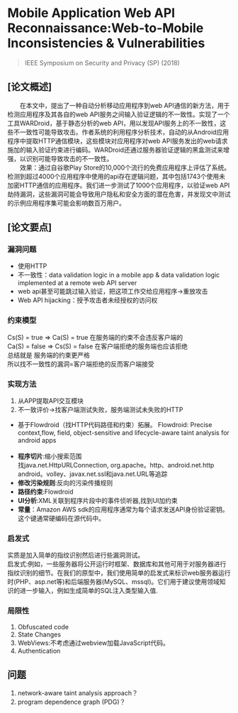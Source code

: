 # Mobile Application Web API Reconnaissance:Web-to-Mobile Inconsistencies & Vulnerabilities
>IEEE Symposium on Security and Privacy (SP) (2018)

## [论文概述]

&emsp;&emsp;在本文中，提出了一种自动分析移动应用程序到web API通信的新方法，用于检测应用程序及其各自的web API服务之间输入验证逻辑的不一致性。实现了一个工具WARDroid，基于静态分析的web API，用以发现API服务上的不一致性，这些不一致性可能导致攻击。作者系统的利用程序分析技术，自动的从Android应用程序中提取HTTP通信模块，这些模块对应用程序对web API服务发出的web请求施加的输入验证约束进行编码。WARDroid还通过服务器验证逻辑的黑盒测试来增强，以识别可能导致攻击的不一致性。  
&emsp;&emsp;效果：通过自谷歌Play Store的10,000个流行的免费应用程序上评估了系统。检测到超过4000个应用程序中使用的api存在逻辑问题，其中包括1743个使用未加密HTTP通信的应用程序。我们进一步测试了1000个应用程序，以验证web API劫持漏洞，这些漏洞可能会导致用户隐私和安全方面的潜在危害，并发现文中测试的示例应用程序集可能会影响数百万用户。   
## [论文要点]
### 漏洞问题
- 使用HTTP
- 不一致性：data validation logic in a mobile app & data validation logic implemented at a remote web API server
- web api甚至可能跳过输入验证，把这项工作交给应用程序->重放攻击
- Web API hijacking：授予攻击者未经授权的访问权
### 约束模型
Cs(S) = true => Ca(S) = true 在服务端的约束不会违反客户端的   
Ca(S) = false => Cs(S) = false 在客户端拒绝的服务端也应该拒绝   
总结就是 服务端的约束更严格   
所以找不一致性的漏洞=客户端拒绝的反而客户端接受   
### 实现方法
1. 从APP提取API交互模块
2. 不一致评价->找客户端测试失败，服务端测试未失败的HTTP
- 基于Flowdroid（找HTTP代码路径和约束）拓展。
Flowdroid: Precise context,flow, field, object-sensitive and lifecycle-aware taint analysis for android apps     
![]()
- __程序切片__:缩小搜索范围    
找java.net.HttpURLConnection, org.apache。http、android.net.http android。volley、javax.net.ssl和java.net.URL等追踪
- __修改污染规则__:反向的污染传播规则
- __路径约束__:Flowdroid
- __UI分析__:XML关联到程序片段中的事件侦听器,找到UI加约束
![]()
- __常量__：Amazon AWS sdk的应用程序通常为每个请求发送API身份验证密钥。这个键通常硬编码在源代码中。
### 启发式
实质是加入简单的指纹识别然后进行些漏洞测试。   
启发式:例如，一些服务器将公开运行时框架、数据库和其他可用于对服务器进行指纹识别的细节。在我们的原型中，我们使用简单的启发式来标识web服务器运行时(PHP、asp.net等)和后端服务器(MySQL、mssql)。它们用于建议使用领域知识的进一步输入，例如生成简单的SQL注入类型输入值.
### 局限性
1. Obfuscated code   
2. State Changes
3. WebViews:不考虑通过webview加载JavaScript代码。
4. Authentication
## 问题
1. network-aware taint analysis approach？
2. program dependence graph (PDG)？
